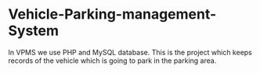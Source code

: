 # Vehicle-Parking-management-System
In VPMS we use PHP and MySQL database. This is the project which keeps records of the vehicle which is going to park in the parking area.
